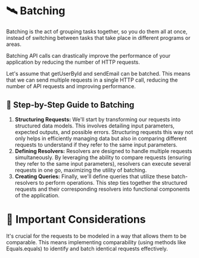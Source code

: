 🛰️ Batching
===========

Batching is the act of grouping tasks together, so you do them all at once, instead of switching between tasks that take place in different programs or areas.

Batching API calls can drastically improve the performance of your application by reducing the number of HTTP requests.

Let's assume that getUserById and sendEmail can be batched. This means that we can send multiple requests in a single HTTP call, reducing the number of API requests and improving performance.

🐾 Step-by-Step Guide to Batching
---------------------------------

1. **Structuring Requests:** We'll start by transforming our requests into structured data models. This involves detailing input parameters, expected outputs, and possible errors. Structuring requests this way not only helps in efficiently managing data but also in comparing different requests to understand if they refer to the same input parameters.
2. **Defining Resolvers:** Resolvers are designed to handle multiple requests simultaneously. By leveraging the ability to compare requests (ensuring they refer to the same input parameters), resolvers can execute several requests in one go, maximizing the utility of batching.
3. **Creating Queries:** Finally, we'll define queries that utilize these batch-resolvers to perform operations. This step ties together the structured requests and their corresponding resolvers into functional components of the application.

👀 Important Considerations
===========================

It's crucial for the requests to be modeled in a way that allows them to be comparable. This means implementing comparability (using methods like Equals.equals) to identify and batch identical requests effectively.